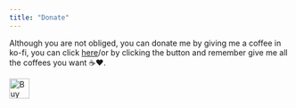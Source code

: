 ```yaml
---
title: "Donate"
---
```

Although you are not obliged, you can donate me by giving me a coffee in ko-fi, you can click [here](https://ko-fi.com/kyb3rkryze)/or by clicking the button and remember give me all the coffees you want :coffee::heart:.

<a href='https://ko-fi.com/S6S86NIS0' target='_blank'><img height='36' style='border:0px;height:36px;' src='https://cdn.ko-fi.com/cdn/kofi1.png?v=3' border='0' alt='Buy Me a Coffee at kaaao-fi.com' /></a>